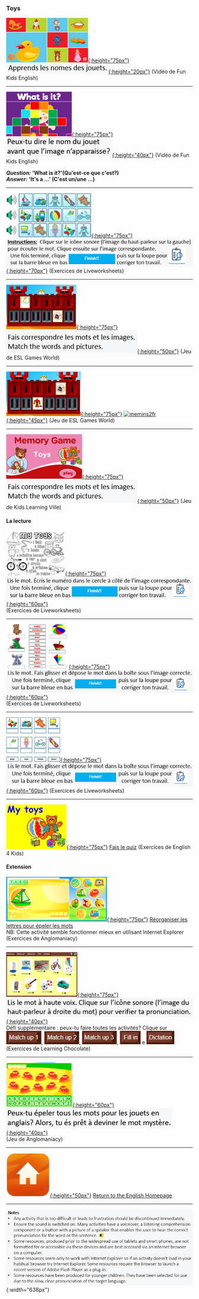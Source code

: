 ### Toys

[![fkety](/images/fkety.PNG){:height="75px"}](https://www.youtube.com/watch?v=gGxaTfzmuMI) [![fketybfr](/images/fketybfr.PNG){:height="20px"}](https://www.youtube.com/watch?v=gGxaTfzmuMI) (Vidéo de Fun Kids English)  

***  

[![fket](/images/fket.PNG){:height="75px"}](https://www.youtube.com/watch?v=8-SWzpdcl6E) [![fketbfr](/images/fketbfr.PNG){:height="40px"}](https://www.youtube.com/watch?v=8-SWzpdcl6E) (Vidéo de Fun Kids English)  

***Question:*** **'What is it?'(Qu'est-ce que c'est?)**  
***Answer:*** **'It's a ...' (C'est un/une ...)**  

***  

[![toyslvwk1](/images/toyslvwk1.PNG){:height="75px"}](https://www.liveworksheets.com/worksheets/en/English_as_a_Second_Language_(ESL)/Toys/Toys_(listen_and_choose)_ot1373gz) [![toyslvwk1bfr](/images/toyslvwk1bfr.PNG){:height="70px"}](https://www.liveworksheets.com/worksheets/en/English_as_a_Second_Language_(ESL)/Toys/Toys_(listen_and_choose)_ot1373gz)   
(Exercices de Liveworksheets)  

***  

[![gwtme](/images/gwtme.PNG){:height="75px"}](http://eslgamesworld.com/members/games/vocabulary/memoryaudio/toys2/index.html) [![memins1fr](/images/memins1fr.PNG){:height="50px"}](http://eslgamesworld.com/members/games/vocabulary/memoryaudio/toys2/index.html) (Jeu de ESL Games World)    

***  

[![gwtme2](/images/gwtme2.PNG){:height="75px"}](http://www.eslgamesworld.com/members/games/vocabulary/memoryaudio/toys/index.html) [![memins2fr](/images/memins2fr.PNG){:height="45px"}](http://www.eslgamesworld.com/members/games/vocabulary/memoryaudio/toys/index.html) (Jeu de ESL Games World)   

***  

[![mety](/images/mety.PNG){:height="75px"}](https://www.kidslearningville.com/toys-vocabulary-esl-memory-game/)  [![memins1fr](/images/memins1fr.PNG){:height="50px"}](https://www.kidslearningville.com/toys-vocabulary-esl-memory-game/) (Jeu de Kids Learning Ville)    

#### La lecture

[![toyslvwk5](/images/toyslvwk5.PNG){:height="75px"}](https://www.liveworksheets.com/worksheets/en/English_as_a_Second_Language_(ESL)/Toys/My_toys_-_matching_dt7062cu) [![toyslvwk5bfr](/images/toyslvwk5bfr.PNG){:height="60px"}](https://www.liveworksheets.com/worksheets/en/English_as_a_Second_Language_(ESL)/Toys/My_toys_-_matching_dt7062cu)   
(Exercices de Liveworksheets)  

*** 

[![toyslvwk4](/images/toyslvwk4.PNG){:height="75px"}](https://www.liveworksheets.com/worksheets/en/English_as_a_Second_Language_(ESL)/Toys/Toys_Vocabulary_ty74li) [![toyslvwk4b](/images/toyslvwk4bfr.PNG){:height="60px"}](https://www.liveworksheets.com/worksheets/en/English_as_a_Second_Language_(ESL)/Toys/Toys_Vocabulary_ty74li)  
(Exercices de Liveworksheets)  

***  

[![toyslvwk2](/images/toyslvwk2.PNG){:height="75px"}](https://www.liveworksheets.com/worksheets/en/English_as_a_Second_Language_(ESL)/Toys/Toys_(label_the_pictures)_vy1371ud) [![toyslvwk4b](/images/toyslvwk4bfr.PNG){:height="60px"}](https://www.liveworksheets.com/worksheets/en/English_as_a_Second_Language_(ESL)/Toys/Toys_(label_the_pictures)_vy1371ud)  
(Exercices de Liveworksheets)  

***  

[![tyqz1](/images/tyqz1.PNG){:height="75px"}](http://www.english-4kids.com/quizzes/toys.htm) [Fais le quiz](http://www.english-4kids.com/quizzes/toys.htm) (Exercices de English 4 Kids)  

#### Extension

[![atsc](/images/atsc.PNG){:height="75px"}](http://www.anglomaniacy.pl/toysSpelling.htm) [Réorganiser les lettres pour épeler les mots](http://www.anglomaniacy.pl/toysSpelling.htm)   
NB: Cette activité semble fonctionner mieux en utilisant Internet Explorer  
(Exercices de Anglomaniacy)  

***  

[![lcty](/images/lcty.PNG){:height="75px"}](http://www.learningchocolate.com/content/childrens-toys) [![lcgen1fr](/images/lcgen1fr.PNG){:height="40px"}](http://www.learningchocolate.com/content/childrens-toys)   
Défi supplémentaire : peux-tu faire toutes les activités? Clique sur    
![lcmu1](/images/lcmu1.PNG), ![lcmu2](/images/lcmu2.PNG), ![lcmu3](/images/lcmu3.PNG), ![lcfi](/images/lcfi.PNG) e ![lcdi](/images/lcdi.PNG)  
(Exercices de Learning Chocolate)  

***  

[![hmty](/images/hmty.PNG){:height="60px"}](http://www.anglomaniacy.pl/toysHangman.htm) [![hmtybfr](/images/hmtybfr.PNG){:height="40px"}](http://www.anglomaniacy.pl/toysHangman.htm)  
(Jeu de Anglomaniacy)  

***
[![home](/images/home.png){:height="50px"}](https://https://english-homework.github.io/KidooLand) [Return to the English Homepage](https://https://english-homework.github.io/KidooLand)

***
![note](/images/note.PNG){:width="638px"}
